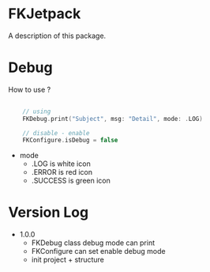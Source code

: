 # FKJetpack

A description of this package.

# Debug
How to use ?
```swift
    
    // using 
    FKDebug.print("Subject", msg: "Detail", mode: .LOG)

    // disable - enable
    FKConfigure.isDebug = false
```
* mode
    * .LOG is white icon
    * .ERROR is red icon
    * .SUCCESS is green icon

# Version Log
* 1.0.0
    * FKDebug class debug mode can print
    * FKConfigure can set enable debug mode
    * init project + structure
    

